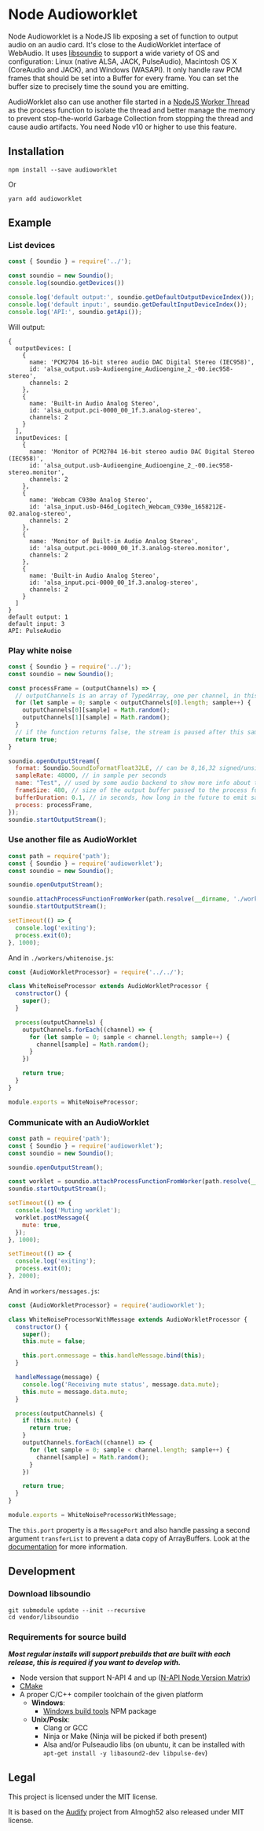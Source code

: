 # Node Audioworklet

Node Audioworklet is a NodeJS lib exposing a set of function to output audio on an audio card. It's close to the AudioWorklet interface of WebAudio. It uses [libsoundio](http://libsound.io/) to support a wide variety of OS and configuration: Linux (native ALSA, JACK, PulseAudio), Macintosh OS X (CoreAudio and JACK), and Windows (WASAPI). It only handle raw PCM frames that should be set into a Buffer for every frame. You can set the buffer size to precisely time the sound you are emitting.

AudioWorklet also can use another file started in a [NodeJS Worker Thread](https://nodejs.org/api/worker_threads.html) as the process function to isolate the thread and better manage the memory to prevent stop-the-world Garbage Collection from stopping the thread and cause audio artifacts. You need Node v10 or higher to use this feature.

## Installation

```
npm install --save audioworklet
```

Or

```
yarn add audioworklet
```

## Example

### List devices

```javascript
const { Soundio } = require('../');

const soundio = new Soundio();
console.log(soundio.getDevices())

console.log('default output:', soundio.getDefaultOutputDeviceIndex());
console.log('default input:', soundio.getDefaultInputDeviceIndex());
console.log('API:', soundio.getApi());
```

Will output:

```
{
  outputDevices: [
    {
      name: 'PCM2704 16-bit stereo audio DAC Digital Stereo (IEC958)',
      id: 'alsa_output.usb-Audioengine_Audioengine_2_-00.iec958-stereo',
      channels: 2
    },
    {
      name: 'Built-in Audio Analog Stereo',
      id: 'alsa_output.pci-0000_00_1f.3.analog-stereo',
      channels: 2
    }
  ],
  inputDevices: [
    {
      name: 'Monitor of PCM2704 16-bit stereo audio DAC Digital Stereo (IEC958)',
      id: 'alsa_output.usb-Audioengine_Audioengine_2_-00.iec958-stereo.monitor',
      channels: 2
    },
    {
      name: 'Webcam C930e Analog Stereo',
      id: 'alsa_input.usb-046d_Logitech_Webcam_C930e_1658212E-02.analog-stereo',
      channels: 2
    },
    {
      name: 'Monitor of Built-in Audio Analog Stereo',
      id: 'alsa_output.pci-0000_00_1f.3.analog-stereo.monitor',
      channels: 2
    },
    {
      name: 'Built-in Audio Analog Stereo',
      id: 'alsa_input.pci-0000_00_1f.3.analog-stereo',
      channels: 2
    }
  ]
}
default output: 1
default input: 3
API: PulseAudio
```

### Play white noise

```javascript
const { Soundio } = require('../');
const soundio = new Soundio();

const processFrame = (outputChannels) => {
  // outputChannels is an array of TypedArray, one per channel, in this example, SoundIoFormatFloat32LE is used so it will be an array of Float32Array
  for (let sample = 0; sample < outputChannels[0].length; sample++) {
    outputChannels[0][sample] = Math.random();
    outputChannels[1][sample] = Math.random();
  }
  // if the function returns false, the stream is paused after this sample
  return true;
}

soundio.openOutputStream({
  format: Soundio.SoundIoFormatFloat32LE, // can be 8,16,32 signed/unsigned int in Big or Little endian and also Float64
  sampleRate: 48000, // in sample per seconds
  name: "Test", // used by some audio backend to show more info about the stream
  frameSize: 480, // size of the output buffer passed to the process function, low means responsive audio stream, high means less CPU usage
  bufferDuration: 0.1, // in seconds, how long in the future to emit samples for, high means more delay but better CPU usage
  process: processFrame,
});
soundio.startOutputStream();
```

### Use another file as AudioWorklet

```javascript
const path = require('path');
const { Soundio } = require('audioworklet');
const soundio = new Soundio();

soundio.openOutputStream();

soundio.attachProcessFunctionFromWorker(path.resolve(__dirname, './workers/whitenoise.js'));
soundio.startOutputStream();

setTimeout(() => {
  console.log('exiting');
  process.exit(0);
}, 1000);
```

And in `./workers/whitenoise.js`:

```javascript
const {AudioWorkletProcessor} = require('../../');

class WhiteNoiseProcessor extends AudioWorkletProcessor {
  constructor() {
    super();
  }

  process(outputChannels) {
    outputChannels.forEach((channel) => {
      for (let sample = 0; sample < channel.length; sample++) {
        channel[sample] = Math.random();
      }
    })

    return true;
  }
}

module.exports = WhiteNoiseProcessor;
```

### Communicate with an AudioWorklet

```javascript
const path = require('path');
const { Soundio } = require('audioworklet');
const soundio = new Soundio();

soundio.openOutputStream();

const worklet = soundio.attachProcessFunctionFromWorker(path.resolve(__dirname, './workers/messages.js'));
soundio.startOutputStream();

setTimeout(() => {
  console.log('Muting worklet');
  worklet.postMessage({
    mute: true,
  });
}, 1000);

setTimeout(() => {
  console.log('exiting');
  process.exit(0);
}, 2000);
```

And in `workers/messages.js`:

```javascript
const {AudioWorkletProcessor} = require('audioworklet');

class WhiteNoiseProcessorWithMessage extends AudioWorkletProcessor {
  constructor() {
    super();
    this.mute = false;

    this.port.onmessage = this.handleMessage.bind(this);
  }

  handleMessage(message) {
    console.log('Receiving mute status', message.data.mute);
    this.mute = message.data.mute;
  }

  process(outputChannels) {
    if (this.mute) {
      return true;
    }
    outputChannels.forEach((channel) => {
      for (let sample = 0; sample < channel.length; sample++) {
        channel[sample] = Math.random();
      }
    })

    return true;
  }
}

module.exports = WhiteNoiseProcessorWithMessage;
```

The `this.port` property is a `MessagePort` and also handle passing a second argument `transferList` to prevent a data copy of ArrayBuffers. Look at the [documentation](https://nodejs.org/api/worker_threads.html#worker_threads_port_postmessage_value_transferlist) for more information.

## Development

### Download libsoundio

```
git submodule update --init --recursive
cd vendor/libsoundio
```

### Requirements for source build

***Most regular installs will support prebuilds that are built with each release, this is required if you want to develop with.***

* Node version that support N-API 4 and up ([N-API Node Version Matrix](https://nodejs.org/docs/latest/api/n-api.html#n_api_n_api_version_matrix))
* [CMake](http://www.cmake.org/download/)
* A proper C/C++ compiler toolchain of the given platform
    * **Windows**:
        * [Windows build tools](https://www.npmjs.com/package/windows-build-tools) NPM package
    * **Unix/Posix**:
        * Clang or GCC
        * Ninja or Make (Ninja will be picked if both present)
        * Alsa and/or Pulseaudio libs (on ubuntu, it can be installed with `apt-get install -y libasound2-dev libpulse-dev`)

## Legal

This project is licensed under the MIT license.

It is based on the [Audify](https://github.com/almogh52/audify) project from Almogh52 also released under MIT license.
